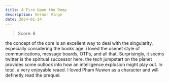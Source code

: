 ```yaml
---
title: A Fire Upon the Deep
description: Vernor Vinge
date: 2024-01-14
---
```

> Score: 8

the concept of the core is an excellent way to deal with the singularity,
especially considering the books age. i loved the usenet style of
communications, message boards, OTPs, and all that. Surprisingly, it seems
twitter is the spiritual successor here. the tech jumpstart on the planet
provides some outlook into how an intelligence explosion might play out. In
total, a very enjoyable reaed. I loved Pham Nuwen as a character and will
definetly read the prequel.
